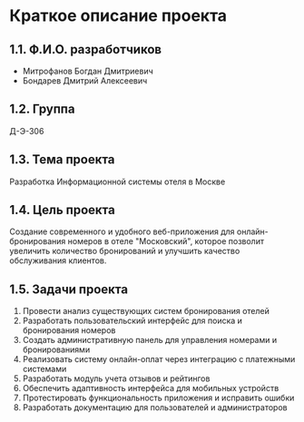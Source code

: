 # Краткое описание проекта

## 1.1. Ф.И.О. разработчиков

- Митрофанов Богдан Дмитриевич
- Бондарев Дмитрий Алексеевич

## 1.2. Группа

Д-Э-306

## 1.3. Тема проекта

Разработка Информационной системы отеля в Москве

## 1.4. Цель проекта

Создание современного и удобного веб-приложения для онлайн-бронирования номеров в отеле "Московский", которое позволит увеличить количество бронирований и улучшить качество обслуживания клиентов.

## 1.5. Задачи проекта

1. Провести анализ существующих систем бронирования отелей
2. Разработать пользовательский интерфейс для поиска и бронирования номеров
3. Создать административную панель для управления номерами и бронированиями
4. Реализовать систему онлайн-оплат через интеграцию с платежными системами
5. Разработать модуль учета отзывов и рейтингов
6. Обеспечить адаптивность интерфейса для мобильных устройств
7. Протестировать функциональность приложения и исправить ошибки
8. Разработать документацию для пользователей и администраторов
